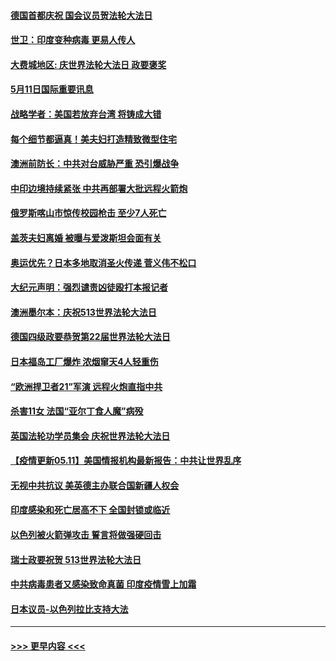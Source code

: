 #### [德国首都庆祝 国会议员贺法轮大法日](../pages/prog202/a103115800.md?t=05112002) 
#### [世卫：印度变种病毒 更易人传人](../pages/prog202/a103115823.md?t=05112002) 
#### [大费城地区: 庆世界法轮大法日 政要褒奖](../pages/prog202/a103115793.md?t=05112002) 
#### [5月11日国际重要讯息](../pages/prog202/a103115785.md?t=05112002) 
#### [战略学者：美国若放弃台湾 将铸成大错](../pages/prog202/a103115783.md?t=05112002) 
#### [每个细节都逼真！美夫妇打造精致微型住宅](../pages/prog202/a103115701.md?t=05112002) 
#### [澳洲前防长：中共对台威胁严重 恐引爆战争](../pages/prog202/a103115714.md?t=05112002) 
#### [中印边境持续紧张 中共再部署大批远程火箭炮](../pages/prog202/a103115703.md?t=05112002) 
#### [俄罗斯喀山市惊传校园枪击 至少7人死亡](../pages/prog202/a103115734.md?t=05112002) 
#### [盖茨夫妇离婚 被曝与爱泼斯坦会面有关](../pages/prog202/a103115680.md?t=05112002) 
#### [奥运优先？日本多地取消圣火传递 菅义伟不松口](../pages/prog202/a103115640.md?t=05112002) 
#### [大纪元声明：强烈谴责凶徒殴打本报记者](../pages/prog202/a103115675.md?t=05112002) 
#### [澳洲墨尔本：庆祝513世界法轮大法日](../pages/prog202/a103115597.md?t=05112002) 
#### [德国四级政要恭贺第22届世界法轮大法日](../pages/prog202/a103115594.md?t=05112002) 
#### [日本福岛工厂爆炸 浓烟窜天4人轻重伤](../pages/prog202/a103115569.md?t=05112002) 
#### [“欧洲捍卫者21”军演 远程火炮直指中共](../pages/prog202/a103115321.md?t=05112002) 
#### [杀害11女 法国“亚尔丁食人魔”病殁](../pages/prog202/a103115536.md?t=05112002) 
#### [英国法轮功学员集会 庆祝世界法轮大法日](../pages/prog202/a103115495.md?t=05112002) 
#### [【疫情更新05.11】美国情报机构最新报告：中共让世界乱序](../pages/prog202/a103114528.md?t=05112002) 
#### [无视中共抗议 美英德主办联合国新疆人权会](../pages/prog202/a103115314.md?t=05112002) 
#### [印度感染和死亡居高不下 全国封锁或临近](../pages/prog202/a103115317.md?t=05112002) 
#### [以色列被火箭弹攻击 誓言将做强硬回击](../pages/prog202/a103115331.md?t=05112002) 
#### [瑞士政要祝贺 513世界法轮大法日](../pages/prog202/a103115254.md?t=05112002) 
#### [中共病毒患者又感染致命真菌 印度疫情雪上加霜](../pages/prog202/a103115018.md?t=05112002) 
#### [日本议员-以色列拉比支持大法](../pages/prog202/a103115189.md?t=05112002) 

----
#### [ >>> 更早内容 <<< ](../indexes/prog202-earlier.md)
